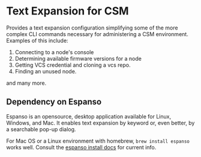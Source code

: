 # Text Expansion for CSM

Provides a text expansion configuration simplifying some of the more complex CLI
commands necessary for administering a CSM environment. Examples of this
include:

1. Connecting to a node's console
1. Determining available firmware versions for a node
1. Getting VCS credential and cloning a vcs repo.
1. Finding an unused node.

and many more.

## Dependency on Espanso

Espanso is an opensource, desktop application available for Linux, Windows, and
Mac. It enables text expansion by keyword or, even better, by a searchable
pop-up dialog.

For Mac OS or a Linux environment with homebrew, `brew install espanso` works
well. Consult the [espanso install docs](https://espanso.org/install/) for
current info.
